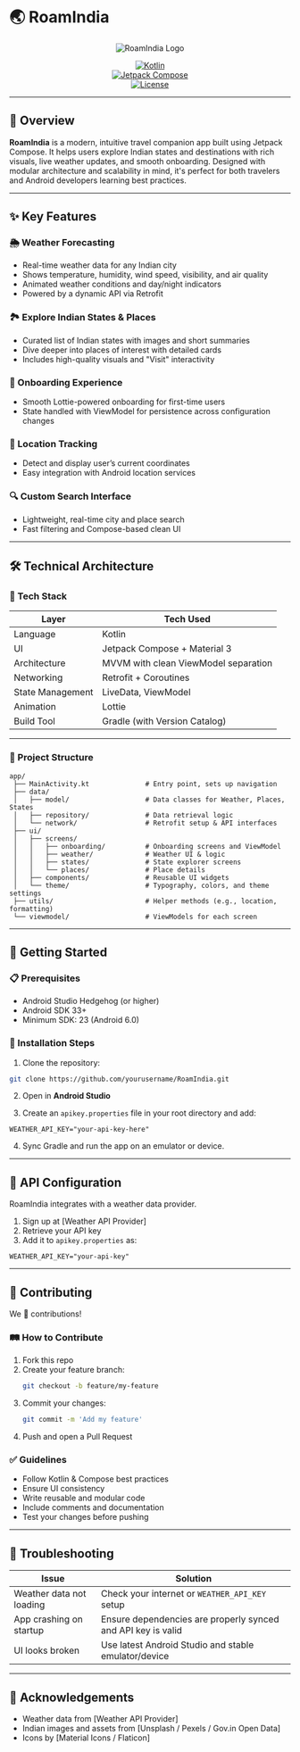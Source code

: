 # 🌏 RoamIndia

<div align="center">

![RoamIndia Logo](https://via.placeholder.com/150)

[![Kotlin](https://img.shields.io/badge/kotlin-1.9.0-blue.svg)](https://kotlinlang.org/)  
[![Jetpack Compose](https://img.shields.io/badge/Jetpack%20Compose-Latest-green.svg)](https://developer.android.com/jetpack/compose)  
[![License](https://img.shields.io/badge/License-MIT-yellow.svg)](LICENSE)

</div>

---

## 📱 Overview

**RoamIndia** is a modern, intuitive travel companion app built using Jetpack Compose. It helps users explore Indian states and destinations with rich visuals, live weather updates, and smooth onboarding. Designed with modular architecture and scalability in mind, it's perfect for both travelers and Android developers learning best practices.

---

## ✨ Key Features

### 🌦️ Weather Forecasting
- Real-time weather data for any Indian city
- Shows temperature, humidity, wind speed, visibility, and air quality
- Animated weather conditions and day/night indicators
- Powered by a dynamic API via Retrofit

### 🏞️ Explore Indian States & Places
- Curated list of Indian states with images and short summaries
- Dive deeper into places of interest with detailed cards
- Includes high-quality visuals and "Visit" interactivity

### 🚀 Onboarding Experience
- Smooth Lottie-powered onboarding for first-time users
- State handled with ViewModel for persistence across configuration changes

### 📍 Location Tracking
- Detect and display user’s current coordinates
- Easy integration with Android location services

### 🔍 Custom Search Interface
- Lightweight, real-time city and place search
- Fast filtering and Compose-based clean UI

---

## 🛠️ Technical Architecture

### 🧱 Tech Stack
| Layer            | Tech Used                                 |
|------------------|--------------------------------------------|
| Language         | Kotlin                                     |
| UI               | Jetpack Compose + Material 3               |
| Architecture     | MVVM with clean ViewModel separation       |
| Networking       | Retrofit + Coroutines                      |
| State Management | LiveData, ViewModel                        |
| Animation        | Lottie                                     |
| Build Tool       | Gradle (with Version Catalog)              |

---

### 🧩 Project Structure

```
app/
 ├── MainActivity.kt              # Entry point, sets up navigation
 ├── data/
 │   ├── model/                   # Data classes for Weather, Places, States
 │   ├── repository/              # Data retrieval logic
 │   └── network/                 # Retrofit setup & API interfaces
 ├── ui/
 │   ├── screens/
 │   │   ├── onboarding/          # Onboarding screens and ViewModel
 │   │   ├── weather/             # Weather UI & logic
 │   │   ├── states/              # State explorer screens
 │   │   └── places/              # Place details
 │   ├── components/              # Reusable UI widgets
 │   └── theme/                   # Typography, colors, and theme settings
 ├── utils/                       # Helper methods (e.g., location, formatting)
 └── viewmodel/                   # ViewModels for each screen
```

---

## 🚀 Getting Started

### 📋 Prerequisites
- Android Studio Hedgehog (or higher)
- Android SDK 33+
- Minimum SDK: 23 (Android 6.0)

### 🧪 Installation Steps

1. Clone the repository:
```bash
git clone https://github.com/yourusername/RoamIndia.git
```

2. Open in **Android Studio**

3. Create an `apikey.properties` file in your root directory and add:
```properties
WEATHER_API_KEY="your-api-key-here"
```

4. Sync Gradle and run the app on an emulator or device.

---

## 🔑 API Configuration

RoamIndia integrates with a weather data provider.

1. Sign up at [Weather API Provider]  
2. Retrieve your API key  
3. Add it to `apikey.properties` as:
```properties
WEATHER_API_KEY="your-api-key"
```

---

## 🤝 Contributing

We 💖 contributions!

### 🛤 How to Contribute
1. Fork this repo
2. Create your feature branch:
   ```bash
   git checkout -b feature/my-feature
   ```
3. Commit your changes:
   ```bash
   git commit -m 'Add my feature'
   ```
4. Push and open a Pull Request

### ✅ Guidelines
- Follow Kotlin & Compose best practices
- Ensure UI consistency
- Write reusable and modular code
- Include comments and documentation
- Test your changes before pushing

---

## 🐞 Troubleshooting

| Issue                        | Solution                                                           |
|-----------------------------|--------------------------------------------------------------------|
| Weather data not loading    | Check your internet or `WEATHER_API_KEY` setup                    |
| App crashing on startup     | Ensure dependencies are properly synced and API key is valid      |
| UI looks broken             | Use latest Android Studio and stable emulator/device              |

---

## 🙌 Acknowledgements

- Weather data from [Weather API Provider]  
- Indian images and assets from [Unsplash / Pexels / Gov.in Open Data]  
- Icons by [Material Icons / Flaticon]
